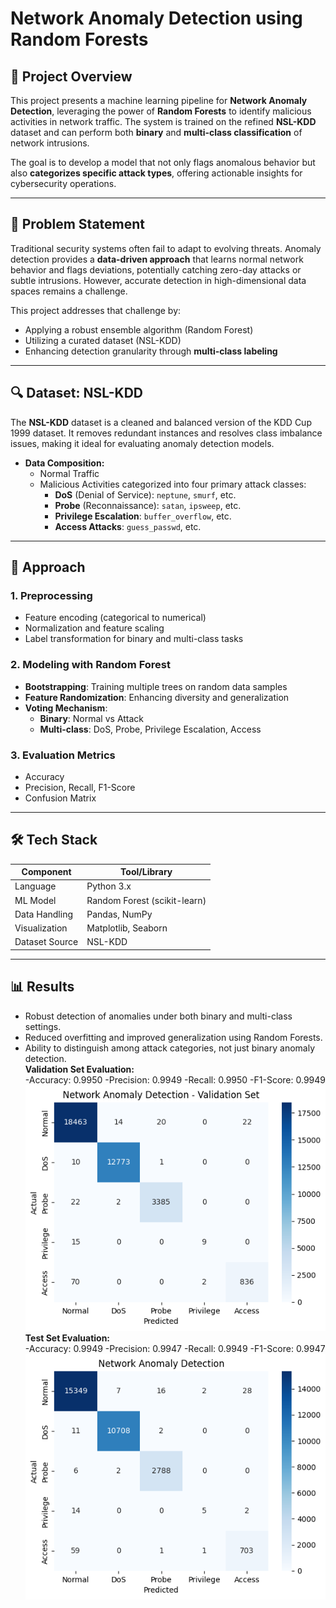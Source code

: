 # Network Anomaly Detection using Random Forests

## 📌 Project Overview

This project presents a machine learning pipeline for **Network Anomaly Detection**, leveraging the power of **Random Forests** to identify malicious activities in network traffic. The system is trained on the refined **NSL-KDD** dataset and can perform both **binary** and **multi-class classification** of network intrusions.

The goal is to develop a model that not only flags anomalous behavior but also **categorizes specific attack types**, offering actionable insights for cybersecurity operations.

---

## 🧠 Problem Statement

Traditional security systems often fail to adapt to evolving threats. Anomaly detection provides a **data-driven approach** that learns normal network behavior and flags deviations, potentially catching zero-day attacks or subtle intrusions. However, accurate detection in high-dimensional data spaces remains a challenge.

This project addresses that challenge by:
- Applying a robust ensemble algorithm (Random Forest)
- Utilizing a curated dataset (NSL-KDD)
- Enhancing detection granularity through **multi-class labeling**

---

## 🔍 Dataset: NSL-KDD

The **NSL-KDD** dataset is a cleaned and balanced version of the KDD Cup 1999 dataset. It removes redundant instances and resolves class imbalance issues, making it ideal for evaluating anomaly detection models.

- **Data Composition:**
  - Normal Traffic
  - Malicious Activities categorized into four primary attack classes:
    - **DoS** (Denial of Service): `neptune`, `smurf`, etc.
    - **Probe** (Reconnaissance): `satan`, `ipsweep`, etc.
    - **Privilege Escalation**: `buffer_overflow`, etc.
    - **Access Attacks**: `guess_passwd`, etc.

---

## 🧪 Approach

### 1. **Preprocessing**
- Feature encoding (categorical to numerical)
- Normalization and feature scaling
- Label transformation for binary and multi-class tasks

### 2. **Modeling with Random Forest**
- **Bootstrapping**: Training multiple trees on random data samples
- **Feature Randomization**: Enhancing diversity and generalization
- **Voting Mechanism**:
  - **Binary**: Normal vs Attack
  - **Multi-class**: DoS, Probe, Privilege Escalation, Access

### 3. **Evaluation Metrics**
- Accuracy
- Precision, Recall, F1-Score
- Confusion Matrix

---

## 🛠️ Tech Stack

| Component      | Tool/Library         |
|----------------|----------------------|
| Language       | Python 3.x           |
| ML Model       | Random Forest (scikit-learn) |
| Data Handling  | Pandas, NumPy        |
| Visualization  | Matplotlib, Seaborn  |
| Dataset Source | NSL-KDD              |

---

## 📊 Results

- Robust detection of anomalies under both binary and multi-class settings.
- Reduced overfitting and improved generalization using Random Forests.
- Ability to distinguish among attack categories, not just binary anomaly detection.<br>
**Validation Set Evaluation:** <br>
-Accuracy: 0.9950
-Precision: 0.9949
-Recall: 0.9950
-F1-Score: 0.9949<br>
![Confusion Matrix for Validation set](validation.png)<br>
**Test Set Evaluation:** <br>
-Accuracy: 0.9949
-Precision: 0.9947
-Recall: 0.9949
-F1-Score: 0.9947<br>
![Confusion Matrix for Test set](test.png)
